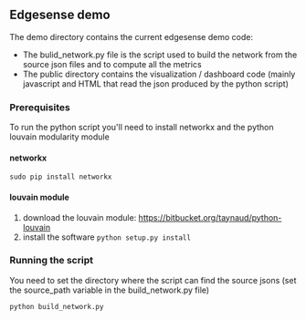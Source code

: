 ## Edgesense demo

The demo directory contains the current edgesense demo code:

- The bulid_network.py file is the script used to build the network from the source json files and to compute all the metrics
- The public directory contains the visualization / dashboard code (mainly javascript and HTML that read the json produced by the python script)

### Prerequisites

To run the python script you'll need to install networkx and the python louvain modularity module

#### networkx

```
sudo pip install networkx
```

#### louvain module

1. download the louvain module: https://bitbucket.org/taynaud/python-louvain
2. install the software ```python setup.py install```

### Running the script

You need to set the directory where the script can find the source jsons (set the source_path variable in the build_network.py file)

```
python build_network.py
```

